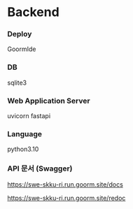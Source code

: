 # Backend

### Deploy
GoormIde

### DB
sqlite3

### Web Application Server
uvicorn
fastapi

### Language
python3.10

### API 문서 (Swagger)
https://swe-skku-ri.run.goorm.site/docs

https://swe-skku-ri.run.goorm.site/redoc

